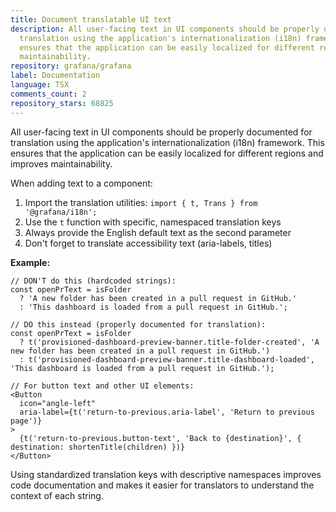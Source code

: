 ```yaml
---
title: Document translatable UI text
description: All user-facing text in UI components should be properly documented for
  translation using the application's internationalization (i18n) framework. This
  ensures that the application can be easily localized for different regions and improves
  maintainability.
repository: grafana/grafana
label: Documentation
language: TSX
comments_count: 2
repository_stars: 68825
---
```


All user-facing text in UI components should be properly documented for translation using the application's internationalization (i18n) framework. This ensures that the application can be easily localized for different regions and improves maintainability.

When adding text to a component:
1. Import the translation utilities: `import { t, Trans } from '@grafana/i18n';`
2. Use the `t` function with specific, namespaced translation keys
3. Always provide the English default text as the second parameter
4. Don't forget to translate accessibility text (aria-labels, titles)

**Example:**
```tsx
// DON'T do this (hardcoded strings):
const openPrText = isFolder
  ? 'A new folder has been created in a pull request in GitHub.'
  : 'This dashboard is loaded from a pull request in GitHub.';

// DO this instead (properly documented for translation):
const openPrText = isFolder
  ? t('provisioned-dashboard-preview-banner.title-folder-created', 'A new folder has been created in a pull request in GitHub.')
  : t('provisioned-dashboard-preview-banner.title-dashboard-loaded', 'This dashboard is loaded from a pull request in GitHub.');

// For button text and other UI elements:
<Button
  icon="angle-left"
  aria-label={t('return-to-previous.aria-label', 'Return to previous page')}
>
  {t('return-to-previous.button-text', 'Back to {destination}', { destination: shortenTitle(children) })}
</Button>
```

Using standardized translation keys with descriptive namespaces improves code documentation and makes it easier for translators to understand the context of each string.